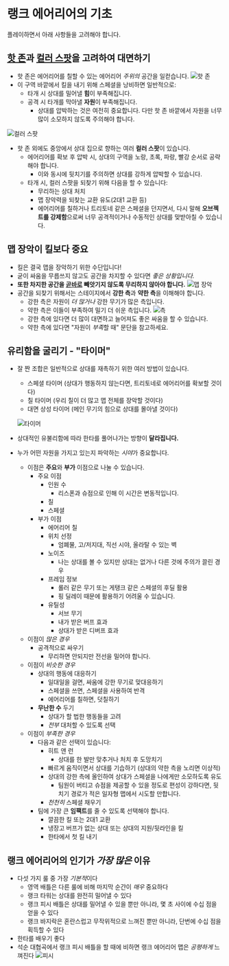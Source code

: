 # 랭크 에어리어의 기초

플레이하면서 아래 사항들을 고려해야 합니다.

## <u>핫 존</u>과 <u>컬러 스팟</u>을 고려하여 대면하기

- 핫 존은 에어리어를 칠할 수 있는 에어리어 _주위의_ 공간을 일컫습니다.
  ![핫 존](./assets/hot_zone.png)
- 이 구역 바깥에서 킬을 내기 위해 스페셜을 낭비하면 일반적으로:
  - 타개 시 상대를 밀어낼 **힘**이 부족해집니다.
  - 공격 시 타개를 막아낼 **자원**이 부족해집니다.
    - 상대를 압박하는 것은 여전히 중요합니다. 다만 핫 존 바깥에서 자원을 너무 많이 소모하지 않도록 주의해야 합니다.

![컬러 스팟](./assets/color_spots.png)

- 핫 존 외에도 중앙에서 상대 집으로 향하는 여러 **컬러 스팟**이 있습니다.
  - 에어리어를 확보 후 압박 시, 상대의 구역을 노랑, 초록, 파랑, 빨강 순서로 공략해야 합니다.
    - 이와 동시에 뒷치기를 주의하면 상대를 강하게 압박할 수 있습니다.
  - 타개 시, 컬러 스팟을 되찾기 위해 다음을 할 수 있습니다:
    - 무리하는 상대 처치
    - 맵 장악력을 되찾는 교환 유도(2대1 교환 등)
    - 에어리어를 칠하거나 트리토네 같은 스페셜을 던지면서, 다시 말해 **오브젝트를 강제함**으로써 너무 공격적이거나 수동적인 상대를 맞받아칠 수 있습니다.

## 맵 장악이 킬보다 중요

- 킬은 결국 맵을 장악하기 위한 수단입니다!
- 굳이 싸움을 무릅쓰지 않고도 공간을 차지할 수 있다면 _좋은 상황입니다._
- **또한 차지한 공간을 <u>곧바로</u> 빼앗기지 않도록 무리하지 않아야 합니다.**
  ![맵 장악](./assets/map_control-kr.png)
- 공간을 되찾기 위해서는 스테이지에서 **강한 측**과 **약한 측**을 이해해야 합니다.
  - 강한 측은 자원이 _더 많거나_ 강한 무기가 많은 측입니다.
  - 약한 측은 이들이 부족하여 밀기 더 쉬운 측입니다.
    ![측](./assets/sides-kr.png)
  - 강한 측에 있다면 더 많이 대면하고 늘어져도 좋은 싸움을 할 수 있습니다.
  - 약한 측에 있다면 "자원이 *부족*할 때" 문단을 참고하세요.

## 유리함을 굴리기 - "타이머"

- 잘 짠 조합은 일반적으로 상대를 재촉하기 위한 여러 방법이 있습니다.

  - 스페셜 타이머 (상대가 행동하지 않는다면, 트리토네로 에어리어를 확보할 것이다)
  - 칠 타이머 (우리 칠이 더 많고 맵 전체를 장악할 것이다)
  - 대면 상성 타이머 (메인 무기의 힘으로 상대를 몰아낼 것이다)

  ![타이머](./assets/timer-kr.png)

- 상대적인 유불리함에 따라 한타를 풀어나가는 방향이 **달라집니다.**
- 누가 어떤 자원을 가지고 있는지 파악하는 *시야*가 중요합니다.
  - 이점은 **주요**와 **부가** 이점으로 나눌 수 있습니다.
    - 주요 이점
      - 인원 수
        - 리스폰과 슈점으로 인해 이 시간은 변동적입니다.
      - 칠
      - 스페셜
    - 부가 이점
      - 에어리어 칠
      - 위치 선정
        - 엄폐물, 고/저지대, 직선 시야, 올라탈 수 있는 벽
      - 노이즈
        - 나는 상대를 볼 수 있지만 상대는 없거나 다른 것에 주의가 끌린 경우
      - 프레임 정보
        - 롤러 같은 무기 또는 게탱크 같은 스페셜의 후딜 활용
        - 핑 딜레이 때문에 활용하기 어려울 수 있습니다.
      - 유틸성
        - 서브 무기
        - 내가 받은 버프 효과
        - 상대가 받은 디버프 효과
  - 이점이 _많은 경우_
    - 공격적으로 싸우기
      - 무리하면 안되지만 전선을 밀어야 합니다.
  - 이점이 _비슷한 경우_
    - 상대의 행동에 대응하기
      - 일대일을 걸면, 싸움에 강한 무기로 맞대응하기
      - 스페셜을 쓰면, 스페셜을 사용하여 반격
      - 에어리어를 칠하면, 덧칠하기
    - **무난한 수** 두기
      - 상대가 할 법한 행동들을 고려
      - _전부_ 대처할 수 있도록 선택
  - 이점이 _부족한 경우_
    - 다음과 같은 선택이 있습니다:
      - 히트 앤 런
        - 상대를 한 발만 맞추거나 처치 후 도망치기
      - 빠르게 움직이면서 상대를 기습하기 (상대의 약한 측을 노리면 이상적)
      - 상대의 강한 측에 올인하여 상대가 스페셜을 나에게만 소모하도록 유도
        - 팀원이 버티고 슈점을 제공할 수 있을 정도로 편성이 강하다면, 뒷치기 경로가 적은 일자형 맵에서 시도할 만합니다.
      - _천천히_ 스페셜 채우기
    - 팀에 가장 큰 **임팩트**를 줄 수 있도록 선택해야 합니다.
      - 깔끔한 킬 또는 2대1 교환
      - 냉장고 버프가 없는 상대 또는 상대의 지원/뒷라인을 킬
      - 한타에서 첫 킬 내기

## 랭크 에어리어의 인기가 _가장 많은_ 이유

- 다섯 가지 룰 중 가장 *기본적*이다
  - 영역 배틀은 다른 룰에 비해 마지막 순간이 _매우_ 중요하다
  - 랭크 타워는 상대를 완전히 밀어낼 수 있다
  - 랭크 피시 배틀은 상대를 밀어낼 수 있을 뿐만 아니라, 몇 초 사이에 수십 점을 얻을 수 있다
  - 랭크 바지락은 혼란스럽고 무작위적으로 느껴진 뿐만 아니라, 단번에 수십 점을 획득할 수 있다
- 한타를 배우기 좋다
- 석순 대협곡에서 랭크 피시 배틀을 할 때에 비하면 랭크 에어리어 맵은 _공평하게_ 느껴진다
  ![피시](./assets/rainmaker-kr.png)
